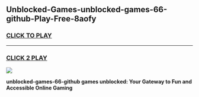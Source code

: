 
## Unblocked-Games-unblocked-games-66-github-Play-Free-8aofy
<h3>
<a href="https://premium76.site?title=unblocked-games-66-github&ref=24M">CLICK TO PLAY</a></h3>
<hr>

<h3>
<a href="https://premium76.site?title=unblocked-games-66-github&ref=24M">CLICK 2 PLAY</a>
  
</h3>

<a href="https://premium76.site?title=unblocked-games-66-github&ref=24M"><img src="https://clearcache.store/games.png"></a>


**unblocked-games-66-github games unblocked: Your Gateway to Fun and Accessible Online Gaming**
